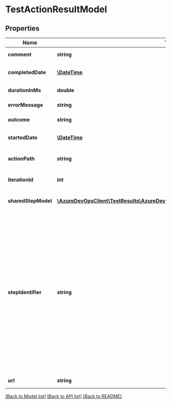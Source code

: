 # TestActionResultModel

## Properties
Name | Type | Description | Notes
------------ | ------------- | ------------- | -------------
**comment** | **string** | Comment in result. | [optional] 
**completedDate** | [**\DateTime**](\DateTime.md) | Time when execution completed. | [optional] 
**durationInMs** | **double** | Duration of execution. | [optional] 
**errorMessage** | **string** | Error message in result. | [optional] 
**outcome** | **string** | Test outcome of result. | [optional] 
**startedDate** | [**\DateTime**](\DateTime.md) | Time when execution started. | [optional] 
**actionPath** | **string** | Path identifier test step in test case workitem. | [optional] 
**iterationId** | **int** | Iteration ID of test action result. | [optional] 
**sharedStepModel** | [**\AzureDevOpsClient\TestResults\AzureDevOpsClient\TestResults\Model\SharedStepModel**](SharedStepModel.md) | Reference to shared step workitem. | [optional] 
**stepIdentifier** | **string** | This is step Id of test case. For shared step, it is step Id of shared step in test case workitem; step Id in shared step. Example: TestCase workitem has two steps: 1) Normal step with Id &#x3D; 1 2) Shared Step with Id &#x3D; 2. Inside shared step: a) Normal Step with Id &#x3D; 1 Value for StepIdentifier for First step: \&quot;1\&quot; Second step: \&quot;2;1\&quot; | [optional] 
**url** | **string** | Url of test action result. | [optional] 

[[Back to Model list]](../README.md#documentation-for-models) [[Back to API list]](../README.md#documentation-for-api-endpoints) [[Back to README]](../README.md)


